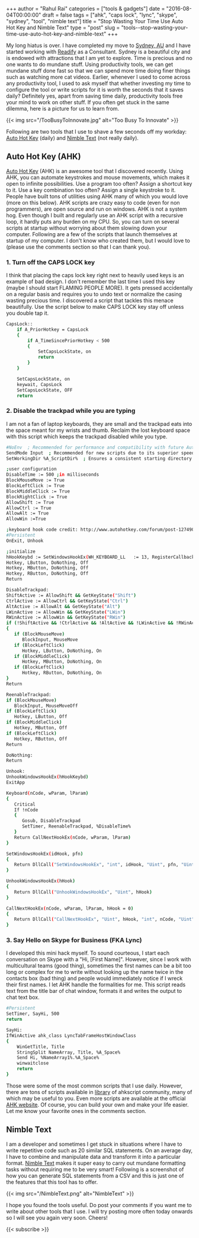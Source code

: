 +++
author = "Rahul Rai"
categories = ["tools & gadgets"]
date = "2016-08-04T00:00:00"
draft = false
tags = ["ahk", "caps lock", "lync", "skype", "sydney", "tool", "nimble text"]
title = "Stop Wasting Your Time Use Auto Hot Key and Nimble Text"
type = "post"
slug = "tools--stop-wasting-your-time-use-auto-hot-key-and-nimble-text"
+++

My long hiatus is over. I have completed my move to [Sydney, AU](http://www.sydney.com.au/) and I have started working with [Readify](http://readify.net/) as a Consultant. Sydney is a beautiful city and is endowed with attractions that I am yet to explore. Time is precious and no one wants to do mundane stuff. Using productivity tools, we can get mundane stuff done fast so that we can spend more time doing finer things such as watching more cat videos. Earlier, whenever I used to come across any productivity tool, I used to ask myself that whether investing my time to configure the tool or write scripts for it is worth the seconds that it saves daily? Definitely yes, apart from saving time daily, productivity tools free your mind to work on other stuff. If you often get stuck in the same dilemma, here is a picture for us to learn from.

{{< img src="/TooBusyToInnovate.jpg" alt="Too Busy To Innovate" >}}

Following are two tools that I use to shave a few seconds off my workday: [Auto Hot Key](https://autohotkey.com/) (daily) and [Nimble Text](http://nimbletext.com/) (not really daily).

## Auto Hot Key (AHK)

[Auto Hot Key](https://autohotkey.com/) (AHK) is an awesome tool that I discovered recently. Using AHK, you can automate keystrokes and mouse movements, which makes it open to infinite possibilities. Use a program too often? Assign a shortcut key to it. Use a key combination too often? Assign a single keystroke to it. People have built tons of utilities using AHK many of which you would love (more on this below). AHK scripts are crazy easy to code (even for non programmers), are open source and run on windows. AHK is not a system hog. Even though I built and regularly use an AHK script with a recursive loop, it hardly puts any burden on my CPU. So, you can turn on several scripts at startup without worrying about them slowing down your computer. Following are a few of the scripts that launch themselves at startup of my computer. I don't know who created them, but I would love to (please use the comments section so that I can thank you).

### 1. Turn off the CAPS LOCK key

I think that placing the caps lock key right next to heavily used keys is an example of bad design. I don't remember the last time I used this key (maybe I should start FLAMING PEOPLE MORE). It gets pressed accidentally on a regular basis and requires you to undo text or normalize the casing wasting precious time. I discovered a script that tackles this menace beautifully. Use the script below to make CAPS LOCK key stay off unless you double tap it.

```bash
CapsLock::
    if A_PriorHotkey = CapsLock
    {
        if A_TimeSincePriorHotkey < 500
        {
            SetCapsLockState, on
            return
        }
    }

    SetCapsLockState, on
    keywait, CapsLock
    SetCapsLockState, OFF
    return
```

### 2. Disable the trackpad while you are typing

I am not a fan of laptop keyboards, they are small and the trackpad eats into the space meant for my wrists and thumb. Reclaim the lost keyboard space with this script which keeps the trackpad disabled while you type.

```bash
#NoEnv  ; Recommended for performance and compatibility with future AutoHotkey releases.
SendMode Input  ; Recommended for new scripts due to its superior speed and reliability.
SetWorkingDir %A_ScriptDir%  ; Ensures a consistent starting directory.

;user configuration
DisableTime := 500 ;in milliseconds
BlockMouseMove := True
BlockLeftClick := True
BlockMiddleClick := True
BlockRightClick := True
AllowShift := True
AllowCtrl := True
AllowAlt := True
AllowWin :=True

;keyboard hook code credit: http://www.autohotkey.com/forum/post-127490.html#127490
#Persistent
OnExit, Unhook

;initialize
hHookKeybd := SetWindowsHookEx(WH_KEYBOARD_LL   := 13, RegisterCallback("Keyboard", "Fast"))
Hotkey, LButton, DoNothing, Off
Hotkey, MButton, DoNothing, Off
Hotkey, RButton, DoNothing, Off
Return

DisableTrackpad:
ShiftActive := AllowShift && GetKeyState("Shift")
CtrlActive := AllowCtrl && GetKeyState("Ctrl")
AltActive := AllowAlt && GetKeyState("Alt")
LWinActive := AllowWin && GetKeyState("LWin")
RWinActive := AllowWin && GetKeyState("RWin")
if (!ShiftActive && !CtrlActive && !AltActive && !LWinActive && !RWinActive)
{
   if (BlockMouseMove)
      BlockInput, MouseMove
   if (BlockLeftClick)
      Hotkey, LButton, DoNothing, On
   if (BlockMiddleClick)
      Hotkey, MButton, DoNothing, On
   if (BlockLeftClick)
      Hotkey, RButton, DoNothing, On
}
Return

ReenableTrackpad:
if (BlockMouseMove)
   BlockInput, MouseMoveOff
if (BlockLeftClick)
   Hotkey, LButton, Off
if (BlockMiddleClick)
   Hotkey, MButton, Off
if (BlockLeftClick)
   Hotkey, RButton, Off
Return

DoNothing:
Return

Unhook:
UnhookWindowsHookEx(hHookKeybd)
ExitApp

Keyboard(nCode, wParam, lParam)
{
   Critical
   If !nCode
   {
      Gosub, DisableTrackpad
      SetTimer, ReenableTrackpad, %DisableTime%
   }
   Return CallNextHookEx(nCode, wParam, lParam)
}

SetWindowsHookEx(idHook, pfn)
{
   Return DllCall("SetWindowsHookEx", "int", idHook, "Uint", pfn, "Uint", DllCall("GetModuleHandle", "Uint", 0), "Uint", 0)
}

UnhookWindowsHookEx(hHook)
{
   Return DllCall("UnhookWindowsHookEx", "Uint", hHook)
}

CallNextHookEx(nCode, wParam, lParam, hHook = 0)
{
   Return DllCall("CallNextHookEx", "Uint", hHook, "int", nCode, "Uint", wParam, "Uint", lParam)
}
```

### 3. Say Hello on Skype for Business (FKA Lync)

I developed this mini hack myself. To sound courteous, I start each conversation on Skype with a "Hi, [First Name]". However, since I work with multicultural teams (good thing), sometimes the first names can be a bit too long or complex for me to write without looking up the name twice in the contacts box (bad thing) and people would immediately notice if I wreck their first names. I let AHK handle the formalities for me. This script reads text from the title bar of chat window, formats it and writes the output to chat text box.

```bash
#Persistent
SetTimer, SayHi, 500
return

SayHi:
IfWinActive ahk_class LyncTabFrameHostWindowClass
{
    WinGetTitle, Title
    StringSplit NameArray, Title, %A_Space%
    Send Hi, %NameArray1%.%A_Space%
    winwaitclose
    return
}
```

Those were some of the most common scripts that I use daily. However, there are tons of scripts available in [library](https://github.com/ahkscript/awesome-AutoHotkey) of ahkscript community, many of which may be useful to you. Even more scripts are available at the official [AHK website](https://autohotkey.com/docs/scripts/). Of course, you can build your own and make your life easier. Let me know your favorite ones in the comments section.

## Nimble Text

I am a developer and sometimes I get stuck in situations where I have to write repetitive code such as 20 similar SQL statements. On an average day, I have to combine and manipulate data and transform it into a particular format. [Nimble Text](http://nimbletext.com/) makes it super easy to carry out mundane formatting tasks without requiring me to be very smart! Following is a screenshot of how you can generate SQL statements from a CSV and this is just one of the features that this tool has to offer.

{{< img src="/NimbleText.png" alt="NimbleText" >}}

I hope you found the tools useful. Do post your comments if you want me to write about other tools that I use. I will try posting more often today onwards so I will see you again very soon. Cheers!

{{< subscribe >}}
